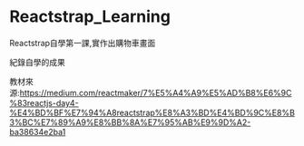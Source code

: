 # Reactstrap_Learning
Reactstrap自學第一課,實作出購物車畫面

紀錄自學的成果


教材來源:https://medium.com/reactmaker/7%E5%A4%A9%E5%AD%B8%E6%9C%83reactjs-day4-%E4%BD%BF%E7%94%A8reactstrap%E8%A3%BD%E4%BD%9C%E8%B3%BC%E7%89%A9%E8%BB%8A%E7%95%AB%E9%9D%A2-ba38634e2ba1
